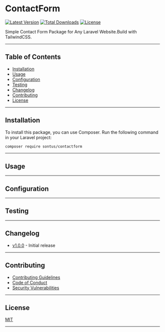 # ContactForm

[![Latest Version](https://img.shields.io/github/release/sontus/contactform.svg?style=flat-square)](https://packagist.org/packages/sontus/contactform)
[![Total Downloads](https://img.shields.io/packagist/dt/sontus/contactform.svg?style=flat-square)](https://packagist.org/packages/sontus/contactform)
[![License](https://img.shields.io/github/license/sontus/contactform.svg?style=flat-square)](https://github.com/sontus/contactform/blob/main/LICENSE)

Simple Contact Form Package for Any Laravel Website.Build with TailwindCSS.

---

## Table of Contents
- [Installation](#installation)
- [Usage](#usage)
- [Configuration](#configuration)
- [Testing](#testing)
- [Changelog](#changelog)
- [Contributing](#contributing)
- [License](#license)

---

## Installation

To install this package, you can use Composer. Run the following command in your Laravel project:

```bash
composer require sontus/contactform
```

---

## Usage

---

## Configuration

---

## Testing

---

## Changelog

- [v1.0.0](https://github.com/sontus/contactform/releases/tag/v1.0.0) - Initial release

---

## Contributing

- [Contributing Guidelines](https://github.com/sontus/contactform/blob/main/CONTRIBUTING.md)
- [Code of Conduct](https://github.com/sontus/contactform/blob/main/CODE_OF_CONDUCT.md)
- [Security Vulnerabilities](https://github.com/sontus/contactform/blob/main/SECURITY.md)

---
## License

[MIT](https://github.com/sontus/contactform/blob/main/LICENSE)

--- 
